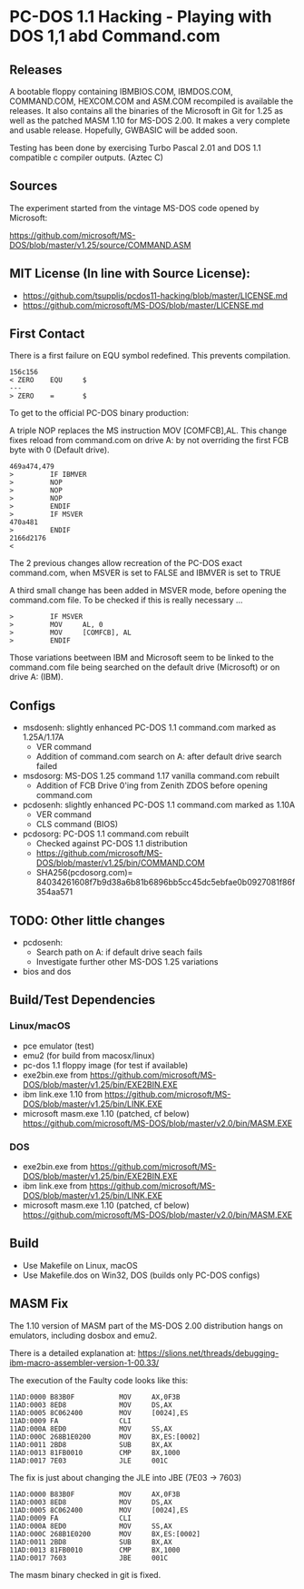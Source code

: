 # PC-DOS 1.1 Hacking - Playing with DOS 1,1 abd Command.com

## Releases

A bootable floppy containing IBMBIOS.COM, IBMDOS.COM, COMMAND.COM, HEXCOM.COM and ASM.COM recompiled is available the releases. It also contains all the binaries of the Microsoft in Git for 1.25 as well as the patched MASM 1.10 for MS-DOS 2.00. It makes a very complete and usable release. Hopefully, GWBASIC will be added soon.

Testing has been done by exercising Turbo Pascal 2.01 and DOS 1.1 compatible c compiler outputs. (Aztec C)

## Sources

The experiment started from the vintage MS-DOS code opened by Microsoft:

https://github.com/microsoft/MS-DOS/blob/master/v1.25/source/COMMAND.ASM

## MIT License (In line with Source License):

- https://github.com/tsupplis/pcdos11-hacking/blob/master/LICENSE.md
- https://github.com/microsoft/MS-DOS/blob/master/LICENSE.md

## First Contact

There is a first failure on EQU symbol redefined. This prevents compilation.

```
156c156
< ZERO    EQU     $
---
> ZERO    =       $
```

To get to the official PC-DOS binary production:

A triple NOP replaces the MS instruction MOV [COMFCB],AL. This change fixes reload from command.com
on drive A: by not overriding the first FCB byte with 0 (Default drive).

```
469a474,479
>         IF IBMVER
>         NOP
>         NOP
>         NOP
>         ENDIF
>         IF MSVER
470a481
>         ENDIF
2166d2176
< 
```

The 2 previous changes allow recreation of the PC-DOS exact command.com, when MSVER is set to FALSE and
IBMVER is set to TRUE

A third small change has been added in MSVER mode, before opening the command.com file. To be checked if
this is really necessary ...

```
>         IF MSVER
>         MOV     AL, 0
>         MOV     [COMFCB], AL
>         ENDIF
```

Those variations beetween IBM and Microsoft seem to be linked to the command.com file being searched on
the default drive (Microsoft) or on drive A: (IBM).

## Configs

- msdosenh: slightly enhanced PC-DOS 1.1 command.com marked as 1.25A/1.17A
    - VER command
    - Addition of command.com search on A: after default drive search failed
- msdosorg: MS-DOS 1.25 command 1.17 vanilla command.com rebuilt
    - Addition of FCB Drive 0'ing from Zenith ZDOS before opening command.com
- pcdosenh: slightly enhanced PC-DOS 1.1 command.com marked as 1.10A
    - VER command
    - CLS command (BIOS)
- pcdosorg: PC-DOS 1.1 command.com rebuilt 
    - Checked against PC-DOS 1.1 distribution 
    - https://github.com/microsoft/MS-DOS/blob/master/v1.25/bin/COMMAND.COM
    - SHA256(pcdosorg.com)= 84034261608f7b9d38a6b81b6896bb5cc45dc5ebfae0b0927081f86f354aa571

## TODO: Other little changes

- pcdosenh:
    - Search path on A: if default drive seach fails
    - Investigate further other MS-DOS 1.25 variations
- bios and dos

## Build/Test Dependencies

### Linux/macOS

- pce emulator (test)
- emu2 (for build from macosx/linux)
- pc-dos 1.1 floppy image (for test if available)
- exe2bin.exe from https://github.com/microsoft/MS-DOS/blob/master/v1.25/bin/EXE2BIN.EXE
- ibm link.exe 1.10 from https://github.com/microsoft/MS-DOS/blob/master/v1.25/bin/LINK.EXE
- microsoft masm.exe 1.10 (patched, cf below) https://github.com/microsoft/MS-DOS/blob/master/v2.0/bin/MASM.EXE

### DOS

- exe2bin.exe from https://github.com/microsoft/MS-DOS/blob/master/v1.25/bin/EXE2BIN.EXE
- ibm link.exe from https://github.com/microsoft/MS-DOS/blob/master/v1.25/bin/LINK.EXE
- microsoft masm.exe 1.10 (patched, cf below) https://github.com/microsoft/MS-DOS/blob/master/v2.0/bin/MASM.EXE

## Build

- Use Makefile on Linux, macOS
- Use Makefile.dos on Win32, DOS (builds only PC-DOS configs)

## MASM Fix

The 1.10 version of MASM part of the MS-DOS 2.00 distribution hangs on emulators, including dosbox and emu2. 

There is a detailed explanation at: https://slions.net/threads/debugging-ibm-macro-assembler-version-1-00.33/

The execution of the Faulty code looks like this:

```
11AD:0000 B83B0F           MOV     AX,0F3B
11AD:0003 8ED8             MOV     DS,AX
11AD:0005 8C062400         MOV     [0024],ES
11AD:0009 FA               CLI
11AD:000A 8ED0             MOV     SS,AX
11AD:000C 268B1E0200       MOV     BX,ES:[0002]
11AD:0011 2BD8             SUB     BX,AX
11AD:0013 81FB0010         CMP     BX,1000
11AD:0017 7E03             JLE     001C
```

The fix is just about changing the JLE into JBE (7E03 -> 7603)

```
11AD:0000 B83B0F           MOV     AX,0F3B
11AD:0003 8ED8             MOV     DS,AX
11AD:0005 8C062400         MOV     [0024],ES
11AD:0009 FA               CLI
11AD:000A 8ED0             MOV     SS,AX
11AD:000C 268B1E0200       MOV     BX,ES:[0002]
11AD:0011 2BD8             SUB     BX,AX
11AD:0013 81FB0010         CMP     BX,1000
11AD:0017 7603             JBE     001C
```

The masm binary checked in git is fixed.
